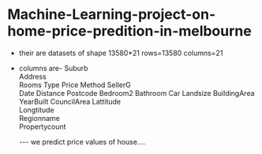 # Machine-Learning-project-on-home-price-predition-in-melbourne
  - their are datasets of shape 13580*21
      rows=13580
      columns=21
  - columns are-
       Suburb	
       Address	
       Rooms
       Type
       Price
       Method
       SellerG	
       Date	
       Distance	
       Postcode
       Bedroom2
       Bathroom
       Car
       Landsize	
       BuildingArea	
       YearBuilt
       CouncilArea
       Lattitude	
       Longtitude	
       Regionname	
       Propertycount
    
    --- we predict price values of house....
